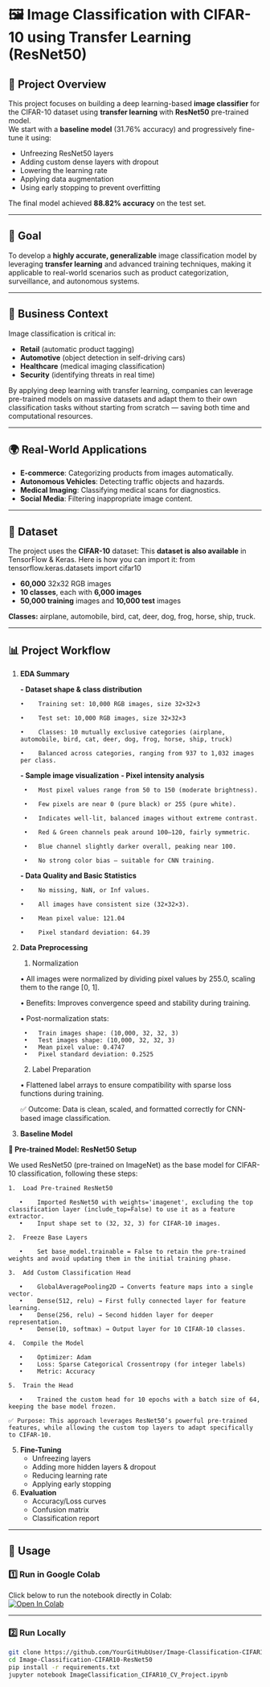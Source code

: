 # 🖼️ Image Classification with CIFAR-10 using Transfer Learning (ResNet50)

## 📌 Project Overview

This project focuses on building a deep learning-based **image classifier** for the CIFAR-10 dataset using **transfer learning** with **ResNet50** pre-trained model.  
We start with a **baseline model** (31.76% accuracy) and progressively fine-tune it using:
- Unfreezing ResNet50 layers
- Adding custom dense layers with dropout
- Lowering the learning rate
- Applying data augmentation
- Using early stopping to prevent overfitting

The final model achieved **88.82% accuracy** on the test set.

---

## 🎯 Goal

To develop a **highly accurate, generalizable** image classification model by leveraging **transfer learning** and advanced training techniques, making it applicable to real-world scenarios such as product categorization, surveillance, and autonomous systems.

---

## 💼 Business Context

Image classification is critical in:
- **Retail** (automatic product tagging)
- **Automotive** (object detection in self-driving cars)
- **Healthcare** (medical imaging classification)
- **Security** (identifying threats in real time)

By applying deep learning with transfer learning, companies can leverage pre-trained models on massive datasets and adapt them to their own classification tasks without starting from scratch — saving both time and computational resources.

---

## 🌍 Real-World Applications

- **E-commerce**: Categorizing products from images automatically.
- **Autonomous Vehicles**: Detecting traffic objects and hazards.
- **Medical Imaging**: Classifying medical scans for diagnostics.
- **Social Media**: Filtering inappropriate image content.

---

## 📂 Dataset

The project uses the **CIFAR-10** dataset:
This **dataset is also available** in TensorFlow & Keras. 
Here is how you can import it: from tensorflow.keras.datasets import cifar10
- **60,000** 32x32 RGB images
- **10 classes**, each with **6,000 images**
- **50,000 training** images and **10,000 test** images

**Classes:** airplane, automobile, bird, cat, deer, dog, frog, horse, ship, truck.

---

## 📊 Project Workflow

1. **EDA Summary**
   
   **- Dataset shape & class distribution**
     
       •    Training set: 10,000 RGB images, size 32×32×3
     
	   •	Test set: 10,000 RGB images, size 32×32×3

	   •	Classes: 10 mutually exclusive categories (airplane, automobile, bird, cat, deer, dog, frog, horse, ship, truck)

       •	Balanced across categories, ranging from 937 to 1,032 images per class.
       
   **- Sample image visualization**
   **- Pixel intensity analysis**
     
     	•	Most pixel values range from 50 to 150 (moderate brightness).
     
	    •	Few pixels are near 0 (pure black) or 255 (pure white).
     
	    •	Indicates well-lit, balanced images without extreme contrast.
     
        •	Red & Green channels peak around 100–120, fairly symmetric.
     
	    •	Blue channel slightly darker overall, peaking near 100.
     
	    •	No strong color bias — suitable for CNN training.
     
   **- Data Quality and Basic Statistics**
     
       •	No missing, NaN, or Inf values.
     
	   •	All images have consistent size (32×32×3).

       •	Mean pixel value: 121.04
     
	   •	Pixel standard deviation: 64.39

3. **Data Preprocessing**
   
    1.	Normalization
    
	  •	All images were normalized by dividing pixel values by 255.0, scaling them to the range [0, 1].

	  •	Benefits: Improves convergence speed and stability during training.

	  •	Post-normalization stats:

	    •	Train images shape: (10,000, 32, 32, 3)
	    •	Test images shape: (10,000, 32, 32, 3)
	    •	Mean pixel value: 0.4747
	    •	Pixel standard deviation: 0.2525

    2.	Label Preparation
       
	•	Flattened label arrays to ensure compatibility with sparse loss functions during training.

    ✅ Outcome: Data is clean, scaled, and formatted correctly for CNN-based image classification.

4. **Baseline Model**
   
**🔹 Pre-trained Model: ResNet50 Setup**

We used ResNet50 (pre-trained on ImageNet) as the base model for CIFAR-10 classification, following these steps:

	1.	Load Pre-trained ResNet50
 
	   •	Imported ResNet50 with weights='imagenet', excluding the top classification layer (include_top=False) to use it as a feature extractor.
	   •	Input shape set to (32, 32, 3) for CIFAR-10 images.
	
	2.	Freeze Base Layers
 
	   •	Set base_model.trainable = False to retain the pre-trained weights and avoid updating them in the initial training phase.
	
	3.	Add Custom Classification Head
 
	   •	GlobalAveragePooling2D → Converts feature maps into a single vector.
	   •	Dense(512, relu) → First fully connected layer for feature learning.
	   •	Dense(256, relu) → Second hidden layer for deeper representation.
	   •	Dense(10, softmax) → Output layer for 10 CIFAR-10 classes.
	
	4.	Compile the Model
 
	   •	Optimizer: Adam
	   •	Loss: Sparse Categorical Crossentropy (for integer labels)
	   •	Metric: Accuracy
	
	5.	Train the Head
 
	   •	Trained the custom head for 10 epochs with a batch size of 64, keeping the base model frozen.

    ✅ Purpose: This approach leverages ResNet50’s powerful pre-trained features, while allowing the custom top layers to adapt specifically to CIFAR-10.
	
5. **Fine-Tuning**
   - Unfreezing layers
   - Adding more hidden layers & dropout
   - Reducing learning rate
   - Applying early stopping
6. **Evaluation**
   - Accuracy/Loss curves
   - Confusion matrix
   - Classification report

---

## 🚀 Usage

### 1️⃣ Run in Google Colab
Click below to run the notebook directly in Colab:  
[![Open In Colab](https://colab.research.google.com/assets/colab-badge.svg)](https://colab.research.google.com/github/YourGitHubUser/Image-Classification-CIFAR10-ResNet50/blob/main/ImageClassification_CIFAR10_CV_Project.ipynb)

---

### 2️⃣ Run Locally
```bash
git clone https://github.com/YourGitHubUser/Image-Classification-CIFAR10-ResNet50.git
cd Image-Classification-CIFAR10-ResNet50
pip install -r requirements.txt
jupyter notebook ImageClassification_CIFAR10_CV_Project.ipynb
